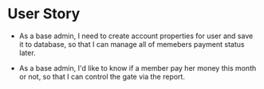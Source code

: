 # User Story

* As a base admin, I need to create account properties for user and save it to database, so that I can manage all of memebers payment status later.

* As a base admin, I'd like to know if a member pay her money this month or not, so that I can control the gate via the report.